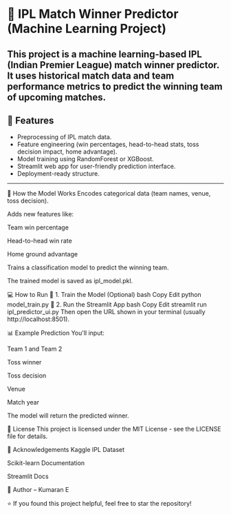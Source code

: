 # 🏏 IPL Match Winner Predictor (Machine Learning Project)

This project is a machine learning-based IPL (Indian Premier League) match winner predictor. It uses historical match data and team performance metrics to predict the winning team of upcoming matches.
---

## 🚀 Features

- Preprocessing of IPL match data.
- Feature engineering (win percentages, head-to-head stats, toss decision impact, home advantage).
- Model training using RandomForest or XGBoost.
- Streamlit web app for user-friendly prediction interface.
- Deployment-ready structure.

---

🧠 How the Model Works
Encodes categorical data (team names, venue, toss decision).

Adds new features like:

Team win percentage

Head-to-head win rate

Home ground advantage

Trains a classification model to predict the winning team.

The trained model is saved as ipl_model.pkl.

💻 How to Run
🔹 1. Train the Model (Optional)
bash
Copy
Edit
python model_train.py
🔹 2. Run the Streamlit App
bash
Copy
Edit
streamlit run ipl_predictor_ui.py
Then open the URL shown in your terminal (usually http://localhost:8501).

📊 Example Prediction
You'll input:

Team 1 and Team 2

Toss winner

Toss decision

Venue

Match year

The model will return the predicted winner.

📝 License
This project is licensed under the MIT License - see the LICENSE file for details.

🙌 Acknowledgements
Kaggle IPL Dataset

Scikit-learn Documentation

Streamlit Docs

👤 Author
 – Kumaran E

⭐ If you found this project helpful, feel free to star the repository!
